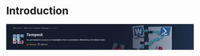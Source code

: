 # Introduction
<div>
<img src="https://github.com/Modern-Wizard/Introduction/blob/main/ss1.png" />
</div>
